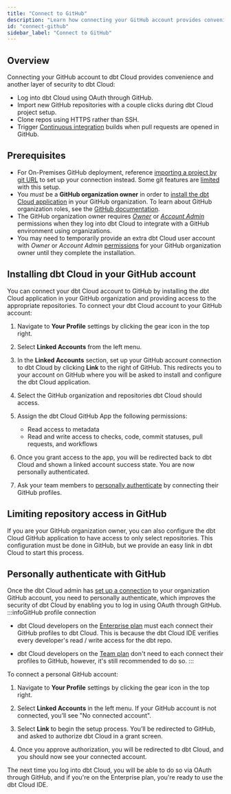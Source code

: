 ```yaml
---
title: "Connect to GitHub"
description: "Learn how connecting your GitHub account provides convenience and another layer of security to dbt Cloud."
id: "connect-github"
sidebar_label: "Connect to GitHub"
---
```


## Overview

Connecting your GitHub account to dbt Cloud provides convenience and another layer of security to dbt Cloud:
- Log into dbt Cloud using OAuth through GitHub.
- Import new GitHub repositories with a couple clicks during dbt Cloud project setup.
- Clone repos using HTTPS rather than SSH.
- Trigger [Continuous integration](/docs/deploy/cloud-ci-job) builds when pull requests are opened in GitHub.

## Prerequisites

- For On-Premises GitHub deployment, reference [importing a project by git URL](/docs/cloud/git/import-a-project-by-git-url) to set up your connection instead. Some git features are [limited](/docs/cloud/git/import-a-project-by-git-url#limited-integration) with this setup.
- You _must_ be a **GitHub organization owner** in order to [install the dbt Cloud application](/docs/cloud/git/connect-github#installing-dbt-cloud-in-your-github-account) in your GitHub organization. To learn about GitHub organization roles, see the [GitHub documentation](https://docs.github.com/en/organizations/managing-peoples-access-to-your-organization-with-roles/roles-in-an-organization). 
- The GitHub organization owner requires [_Owner_](/docs/cloud/manage-access/self-service-permissions) or [_Account Admin_](/docs/cloud/manage-access/enterprise-permissions) permissions when they log into dbt Cloud to integrate with a GitHub environment using organizations.
- You may need to temporarily provide an extra dbt Cloud user account with _Owner_ or _Account Admin_ [permissions](/docs/cloud/manage-access/self-service-permissions) for your GitHub organization owner until they complete the installation.


## Installing dbt Cloud in your GitHub account

You can connect your dbt Cloud account to GitHub by installing the dbt Cloud application in your GitHub organization and providing access to the appropriate repositories. 
To connect your dbt Cloud account to your GitHub account: 

1. Navigate to **Your Profile** settings by clicking the gear icon in the top right. 

2. Select **Linked Accounts** from the left menu.

<Lightbox src="/img/docs/dbt-cloud/cloud-configuring-dbt-cloud/connecting-github/github-connect.gif" title="Navigated to Linked Accounts under your profile"/>

3. In the **Linked Accounts** section, set up your GitHub account connection to dbt Cloud by clicking **Link** to the right of GitHub. This redirects you to your account on GitHub where you will be asked to install and configure the dbt Cloud application. 

4. Select the GitHub organization and repositories dbt Cloud should access.

   <Lightbox src="/img/docs/dbt-cloud/cloud-configuring-dbt-cloud/connecting-github/github-app-install.png" title="Installing the dbt Cloud application into a GitHub organization"/>

5. Assign the dbt Cloud GitHub App the following permissions:
   - Read access to metadata
   - Read and write access to checks, code, commit statuses, pull requests, and workflows

6. Once you grant access to the app, you will be redirected back to dbt Cloud and shown a linked account success state. You are now personally authenticated. 
7. Ask your team members to [personally authenticate](/docs/cloud/git/connect-github#personally-authenticate-with-github) by connecting their GitHub profiles.

## Limiting repository access in GitHub
If you are your GitHub organization owner, you can also configure the dbt Cloud GitHub application to have access to only select repositories. This configuration must be done in GitHub, but we provide an easy link in dbt Cloud to start this process.
<Lightbox src="/img/docs/dbt-cloud/cloud-configuring-dbt-cloud/connecting-github/configure-github.png" title="Configuring the dbt Cloud app"/>

## Personally authenticate with GitHub

Once the dbt Cloud admin has [set up a connection](docs/cloud/git/connect-github#installing-dbt-cloud-in-your-github-account) to your organization GitHub account, you need to personally authenticate, which improves the security of dbt Cloud by enabling you to log in using OAuth through GitHub.
:::infoGitHub profile connection
- dbt Cloud developers on the [Enterprise plan](https://www.getdbt.com/pricing/) must each connect their GitHub profiles to dbt Cloud. This is because the dbt Cloud IDE verifies every developer's read / write access for the dbt repo. 

- dbt Cloud developers on the [Team plan](https://www.getdbt.com/pricing/) don't need to each connect their profiles to GitHub, however, it's still recommended to do so.
:::

To connect a personal GitHub account:

1. Navigate to **Your Profile** settings by clicking the gear icon in the top right. 

2. Select **Linked Accounts** in the left menu. If your GitHub account is not connected, you’ll see "No connected account". 

3. Select **Link** to begin the setup process. You’ll be redirected to GitHub, and asked to authorize dbt Cloud in a grant screen.
<Lightbox src="/img/docs/dbt-cloud/cloud-configuring-dbt-cloud/connecting-github/github-auth.png" title="Authorizing the dbt Cloud app for developers"/>

4. Once you approve authorization, you will be redirected to dbt Cloud, and you should now see your connected account. 

The next time you log into dbt Cloud, you will be able to do so via OAuth through GitHub, and if you're on the Enterprise plan, you're ready to use the dbt Cloud IDE.
